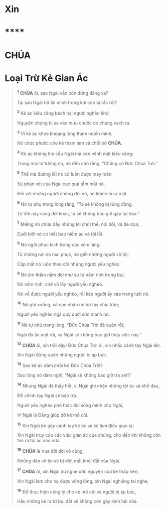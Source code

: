 # Xin

# ****

# CHÚA

# Loại Trừ Kẻ Gian Ác

> <sup><b>1</b></sup> **CHÚA** ôi, sao Ngài vẫn còn đứng đằng xa?
>
> Tại sao Ngài nỡ ẩn mình trong khi con bị rắc rối?
>
> <sup><b>2</b></sup> Kẻ ác kiêu căng bách hại người nghèo khó;
>
> Nguyện chúng bị sa vào mưu chước do chúng vạch ra.
>
> <sup><b>3</b></sup> Vì kẻ ác khoe khoang lòng tham muốn mình;
>
> Nó chúc phước cho kẻ tham lam và chối bỏ **CHÚA**.
>
> <sup><b>4</b></sup> Kẻ ác không tìm cầu Ngài mà còn vênh mặt kiêu căng;
>
> Trong mọi tư tưởng nó, nó đều cho rằng, “Chẳng có Đức Chúa Trời.”
>
> <sup><b>5</b></sup> Thế mà đường lối nó cứ luôn được may mắn.
>
> Sự phán xét của Ngài cao quá tầm mắt nó.
>
> Đối với những người chống đối nó, nó khinh bỉ ra mặt.
>
> <sup><b>6</b></sup> Nó tự phụ trong lòng rằng, “Ta sẽ không bị rúng động;
>
> Từ đời này sang đời khác, ta sẽ không bao giờ gặp tai họa.”
>
> <sup><b>7</b></sup> Miệng nó chứa đầy những lời chửi thề, nói dối, và đe dọa;
>
> Dưới lưỡi nó có biết bao hiểm ác và tội lỗi.
>
> <sup><b>8</b></sup> Nó ngồi phục kích trong các xóm làng;
>
> Từ những nơi nó mai phục, nó giết những người vô tội;
>
> Cặp mắt nó luôn theo dõi những người yếu nghèo.
>
> <sup><b>9</b></sup> Nó âm thầm nằm đợi như sư tử nằm rình trong bụi;
>
> Nó nằm rình, chờ vồ lấy người yếu nghèo.
>
> Nó vồ được người yếu nghèo, rồi kéo người ấy vào trong lưới nó.
>
> <sup><b>10</b></sup> Nó ghì xuống, và nạn nhân nó bó tay chịu trận;
>
> Người yếu nghèo ngã quỵ dưới sức mạnh nó.
>
> <sup><b>11</b></sup> Nó tự nhủ trong lòng, “Đức Chúa Trời đã quên rồi;
>
> Ngài đã ẩn mặt rồi, và Ngài sẽ không bao giờ thấy việc này.”
>
> <sup><b>12</b></sup> **CHÚA** ôi, xin trỗi dậy! Đức Chúa Trời ôi, xin nhấc cánh tay Ngài lên.
>
> Xin Ngài đừng quên những người bị áp bức.
>
> <sup><b>13</b></sup> Sao kẻ ác dám chối bỏ Đức Chúa Trời?
>
> Sao lòng nó dám nghĩ, “Ngài sẽ không bao giờ tra xét?”
>
> <sup><b>14</b></sup> Nhưng Ngài đã thấy hết, vì Ngài ghi nhận những tội ác và khổ đau,
>
> Để chính tay Ngài sẽ báo trả.
>
> Người yếu nghèo phó thác đời sống mình cho Ngài,
>
> Vì Ngài là Đấng giúp đỡ kẻ mồ côi.
>
> <sup><b>15</b></sup> Xin Ngài bẻ gãy cánh tay kẻ ác và kẻ làm điều gian tà;
>
> Xin Ngài truy cứu các việc gian ác của chúng, cho đến khi không còn tìm ra tội ác nào nữa.
>
> <sup><b>16</b></sup> **CHÚA** là Vua đời đời vô cùng;
>
> Những dân vô tín sẽ bị diệt mất khỏi đất của Ngài.
>
> <sup><b>17</b></sup> **CHÚA** ôi, xin Ngài dủ nghe ước nguyện của kẻ thấp hèn;
>
> Xin Ngài làm cho họ được vững lòng; xin Ngài nghiêng tai nghe,
>
> <sup><b>18</b></sup> Để thực hiện công lý cho kẻ mồ côi và người bị áp bức,
>
> Hầu những kẻ ra từ bụi đất sẽ không còn gây kinh hãi nữa.